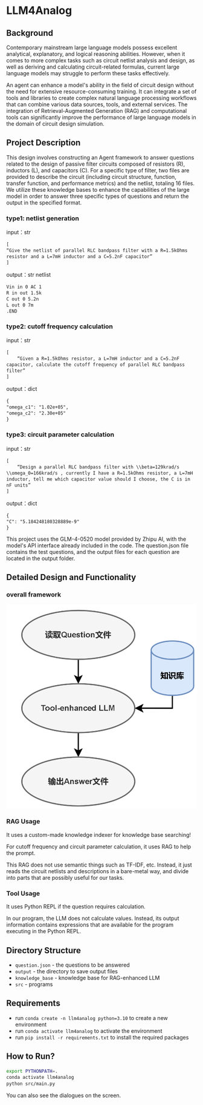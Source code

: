 # LLM4Analog
## Background
Contemporary mainstream large language models possess excellent analytical, explanatory, and logical reasoning abilities. However, when it comes to more complex tasks such as circuit netlist analysis and design, as well as deriving and calculating circuit-related formulas, current large language models may struggle to perform these tasks effectively.

An agent can enhance a model's ability in the field of circuit design without the need for extensive resource-consuming training. It can integrate a set of tools and libraries to create complex natural language processing workflows that can combine various data sources, tools, and external services. The integration of Retrieval-Augmented Generation (RAG) and computational tools can significantly improve the performance of large language models in the domain of circuit design simulation.
## Project Description
This design involves constructing an Agent framework to answer questions related to the design of passive filter circuits composed of resistors (R), inductors (L), and capacitors (C). For a specific type of filter, two files are provided to describe the circuit (including circuit structure, function, transfer function, and performance metrics) and the netlist, totaling 16 files. We utilize these knowledge bases to enhance the capabilities of the large model in order to answer three specific types of questions and return the output in the specified format.

### type1: netlist generation
input：str
```
[
“Give the netlist of parallel RLC bandpass filter with a R=1.5kOhms resistor and a L=7mH inductor and a C=5.2nF capacitor”
]
```
output：str netlist
```
Vin in 0 AC 1
R in out 1.5k
C out 0 5.2n
L out 0 7m
.END
```
### type2: cutoff frequency calculation
input：str
```
[
    “Given a R=1.5kOhms resistor, a L=7mH inductor and a C=5.2nF capacitor, calculate the cutoff frequency of parallel RLC bandpass filter”
]
```
output：dict
```
{
"omega_c1": "1.02e+05",
"omega_c2": "2.30e+05"
}
```
### type3: circuit parameter calculation
input：str
```
[
    “Design a parallel RLC bandpass filter with \\beta=129krad/s \\omega_0=166krad/s , currently I have a R=1.5kOhms resistor, a L=7mH inductor, tell me which capacitor value should I choose, the C is in nF units”
]
```
output：dict
```
{
"C": "5.184248180328889e-9"
}
```

This project uses the GLM-4-0520 model provided by Zhipu AI, with the model's API interface already included in the code. The question.json file contains the test questions, and the output files for each question are located in the output folder.
## Detailed Design and Functionality
### overall framework
![framework](img/framework.png)
### RAG Usage
It uses a custom-made knowledge indexer for knowledge base searching!

For cutoff frequency and circuit parameter calculation, it uses RAG to help the prompt.

This RAG does not use semantic things such as TF-IDF, etc.
Instead, it just reads the circuit netlists and descriptions in a bare-metal way, and divide into
parts that are possibly useful for our tasks.
### Tool Usage
It uses Python REPL if the question requires calculation.

In our program, the LLM does not calculate values. Instead, its output information contains
expressions that are available for the program executing in the Python REPL.

## Directory Structure
- `question.json` - the questions to be answered
- `output` - the directory to save output files
- `knowledge_base` - knowledge base for RAG-enhanced LLM
- `src` - programs

## Requirements
- run `conda create -n llm4analog python=3.10` to create a new environment
- run `conda activate llm4analog` to activate the environment
- run `pip install -r requirements.txt` to install the required packages

## How to Run?

```bash
export PYTHONPATH=.
conda activate llm4analog
python src/main.py
```
You can also see the dialogues on the screen.
